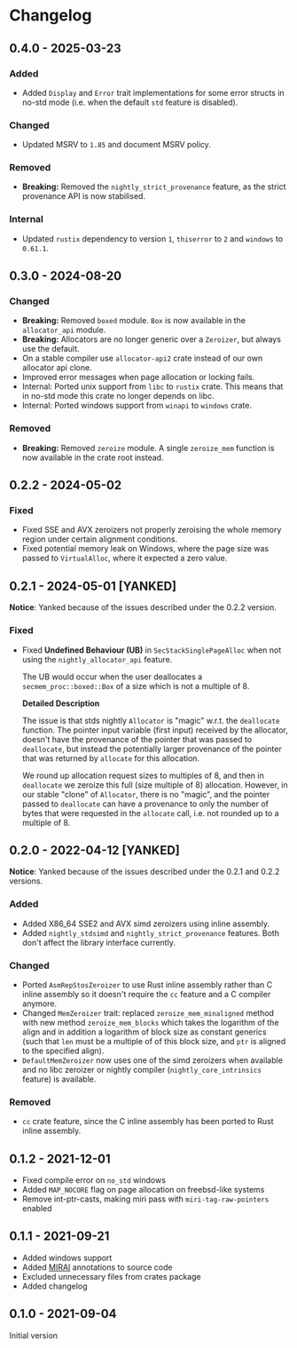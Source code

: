 # Changelog

## 0.4.0 - 2025-03-23
### Added
- Added `Display` and `Error` trait implementations for some error structs in no-std mode (i.e.
  when the default `std` feature is disabled).

### Changed
- Updated MSRV to `1.85` and document MSRV policy.

### Removed
- **Breaking:** Removed the `nightly_strict_provenance` feature, as the strict provenance API is
  now stabilised.

### Internal
- Updated `rustix` dependency to version `1`, `thiserror` to `2` and `windows` to `0.61.1`.

## 0.3.0 - 2024-08-20
### Changed
- **Breaking:** Removed `boxed` module. `Box` is now available in the `allocator_api` module.
- **Breaking:** Allocators are no longer generic over a `Zeroizer`, but always use the default.
- On a stable compiler use `allocator-api2` crate instead of our own allocator api clone.
- Improved error messages when page allocation or locking fails.
- Internal: Ported unix support from `libc` to `rustix` crate. This means that in no-std mode this
  crate no longer depends on libc.
- Internal: Ported windows support from `winapi` to `windows` crate.

### Removed
- **Breaking:** Removed `zeroize` module. A single `zeroize_mem` function is now available in the
  crate root instead.

## 0.2.2 - 2024-05-02
### Fixed
- Fixed SSE and AVX zeroizers not properly zeroising the whole memory region under certain
  alignment conditions.
- Fixed potential memory leak on Windows, where the page size was passed to `VirtualAlloc`, where
  it expected a zero value.

## 0.2.1 - 2024-05-01 [YANKED]

__Notice__: Yanked because of the issues described under the 0.2.2 version.

### Fixed
- Fixed __Undefined Behaviour (UB)__ in `SecStackSinglePageAlloc` when not using the
  `nightly_allocator_api` feature.

  The UB would occur when the user deallocates a `secmem_proc::boxed::Box` of a size which
  is not a multiple of 8.

  __Detailed Description__

  The issue is that stds nightly `Allocator` is "magic" w.r.t. the `deallocate` function.
  The pointer input variable (first input) received by the allocator, doesn't have the
  provenance of the pointer that was passed to `deallocate`, but instead the potentially
  larger provenance of the pointer that was returned by `allocate` for this allocation.

  We round up allocation request sizes to multiples of 8, and then in `deallocate` we
  zeroize this full (size multiple of 8) allocation. However, in our stable "clone"
  of `Allocator`, there is no "magic", and the pointer passed to `deallocate` can have
  a provenance to only the number of bytes that were requested in the `allocate` call,
  i.e. not rounded up to a multiple of 8.

## 0.2.0 - 2022-04-12 [YANKED]

__Notice__: Yanked because of the issues described under the 0.2.1 and 0.2.2 versions.

### Added
- Added X86_64 SSE2 and AVX simd zeroizers using inline assembly.
- Added `nightly_stdsimd` and `nightly_strict_provenance` features. Both don't affect
  the library interface currently.

### Changed
- Ported `AsmRepStosZeroizer` to use Rust inline assembly rather than C inline
  assembly so it doesn't require the `cc` feature and a C compiler anymore.
- Changed `MemZeroizer` trait: replaced `zeroize_mem_minaligned` method with new method
  `zeroize_mem_blocks` which takes the logarithm of the align and in addition a
  logarithm of block size as constant generics (such that `len` must be a
  multiple of of this block size, and `ptr` is aligned to the specified align).
- `DefaultMemZeroizer` now uses one of the simd zeroizers when available and no
  libc zeroizer or nightly compiler (`nightly_core_intrinsics` feature) is
  available.

### Removed
- `cc` crate feature, since the C inline assembly has been ported to Rust inline assembly.

## 0.1.2 - 2021-12-01
- Fixed compile error on `no_std` windows
- Added `MAP_NOCORE` flag on page allocation on freebsd-like systems
- Remove int-ptr-casts, making miri pass with `miri-tag-raw-pointers` enabled

## 0.1.1 - 2021-09-21
- Added windows support
- Added [MIRAI](https://github.com/facebookexperimental/MIRAI) annotations to source code
- Excluded unnecessary files from crates package
- Added changelog

## 0.1.0 - 2021-09-04
Initial version
